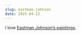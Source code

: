 ```yaml
---
slug: eastman-johnson
date: 2025-04-22
---
```

I﻿ love [Eastman Johnson’s paintings](https://www.wikiart.org/en/eastman-johnson).